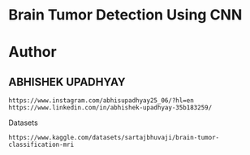 # Brain Tumor Detection Using CNN 



 # Author
 ## ABHISHEK UPADHYAY

```
https://www.instagram.com/abhisupadhyay25_06/?hl=en
https://www.linkedin.com/in/abhishek-upadhyay-35b183259/
```
 Datasets

```
https://www.kaggle.com/datasets/sartajbhuvaji/brain-tumor-classification-mri
```





 
 
